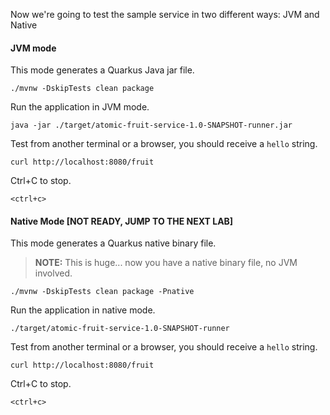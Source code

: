 Now we're going to test the sample service in two different ways: JVM and Native

#### JVM mode

This mode generates a Quarkus Java jar file.

```execute-1
./mvnw -DskipTests clean package
```

Run the application in JVM mode.

```execute-1
java -jar ./target/atomic-fruit-service-1.0-SNAPSHOT-runner.jar
```

Test from another terminal or a browser, you should receive a `hello` string.

```execute-2
curl http://localhost:8080/fruit
```

Ctrl+C to stop.

```execute-1
<ctrl+c>
```

#### Native Mode [NOT READY, JUMP TO THE NEXT LAB]

This mode generates a Quarkus native binary file.

> **NOTE:** This is huge... now you have a native binary file, no JVM involved.

```execute-1
./mvnw -DskipTests clean package -Pnative
```

Run the application in native mode.

```execute-1
./target/atomic-fruit-service-1.0-SNAPSHOT-runner
```

Test from another terminal or a browser, you should receive a `hello` string.

```execute-2
curl http://localhost:8080/fruit
```

Ctrl+C to stop.

```execute-1
<ctrl+c>
```

